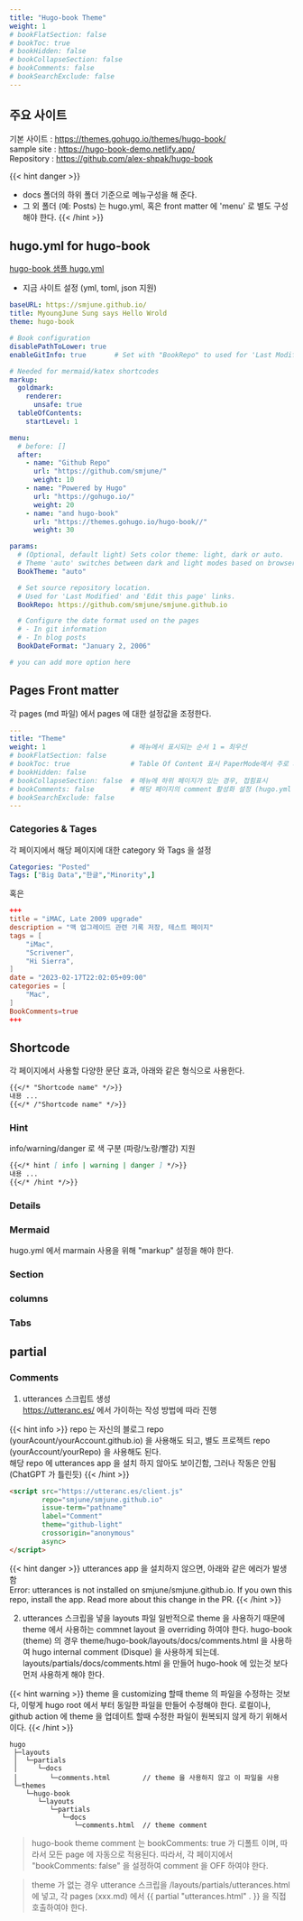 ```yaml
---
title: "Hugo-book Theme"
weight: 1
# bookFlatSection: false
# bookToc: true
# bookHidden: false
# bookCollapseSection: false
# bookComments: false
# bookSearchExclude: false
---
```


## 주요 사이트 
기본 사이트 : <https://themes.gohugo.io/themes/hugo-book/>  
sample site : <https://hugo-book-demo.netlify.app/>  
Repository : <https://github.com/alex-shpak/hugo-book>  

{{< hint danger >}}
* docs 폴더의 하위 폴더 기준으로 메뉴구성을 해 준다. 
* 그 외 폴더 (예: Posts) 는 hugo.yml, 혹은 front matter 에 'menu' 로 별도 구성해야 한다. 
{{< /hint >}}

## hugo.yml for hugo-book
[hugo-book 샘플 hugo.yml](https://github.com/alex-shpak/hugo-book/blob/master/exampleSite/config.yaml)

* 지금 사이트 설정 (yml, toml, json 지원)

```yaml
baseURL: https://smjune.github.io/
title: MyoungJune Sung says Hello Wrold
theme: hugo-book

# Book configuration
disablePathToLower: true
enableGitInfo: true       # Set with "BookRepo" to used for 'Last Modified' links.

# Needed for mermaid/katex shortcodes
markup:
  goldmark:
    renderer:
      unsafe: true
  tableOfContents:
    startLevel: 1

menu:
  # before: []
  after:
    - name: "Github Repo"
      url: "https://github.com/smjune/"
      weight: 10
    - name: "Powered by Hugo"
      url: "https://gohugo.io/"
      weight: 20
    - name: "and hugo-book"
      url: "https://themes.gohugo.io/hugo-book//"
      weight: 30

params:
  # (Optional, default light) Sets color theme: light, dark or auto.
  # Theme 'auto' switches between dark and light modes based on browser/os preferences
  BookTheme: "auto"

  # Set source repository location.
  # Used for 'Last Modified' and 'Edit this page' links.
  BookRepo: https://github.com/smjune/smjune.github.io

  # Configure the date format used on the pages
  # - In git information
  # - In blog posts
  BookDateFormat: "January 2, 2006"

# you can add more option here   
```

## Pages Front matter
각 pages (md 파일) 에서 pages 에 대한 설정값을 조정한다.
```yaml
---
title: "Theme"
weight: 1                     # 메뉴에서 표시되는 순서 1 = 최우선
# bookFlatSection: false
# bookToc: true               # Table Of Content 표시 PaperMode에서 주로 사용
# bookHidden: false
# bookCollapseSection: false  # 메뉴에 하위 페이지가 있는 경우, 접힘표시 
# bookComments: false         # 해당 페이지의 comment 활성화 설정 (hugo.yml 설정보다 우선)
# bookSearchExclude: false
---
```

### Categories & Tages
각 페이지에서 해당 페이지에 대한 category 와 Tags 을 설정  

```yaml
Categories: "Posted"
Tags: ["Big Data","한글","Minority",]
```
혹은 
```toml
+++
title = "iMAC, Late 2009 upgrade"
description = "맥 업그레이드 관련 기록 저장, 테스트 페이지"
tags = [
    "iMac",
	"Scrivener",
	"Hi Sierra",
]
date = "2023-02-17T22:02:05+09:00"
categories = [
    "Mac",
]
BookComments=true
+++
```

## Shortcode
각 페이지에서 사용할 다양한 문단 효과, 아래와 같은 형식으로 사용한다.  
```md
{{</* "Shortcode name" */>}}
내용 ...
{{</* /"Shortcode name" */>}}
```
### Hint
info/warning/danger 로 색 구분 (파랑/노랑/빨강) 지원  

```md
{{</* hint [ info | warning | danger ] */>}}
내용 ...
{{</* /hint */>}}
```

### Details

### Mermaid
hugo.yml 에서 marmain 사용을 위해 "markup" 설정을 해야 한다.

### Section

### columns 

### Tabs

## partial

### Comments

1. utterances 스크립트 생성  
https://utteranc.es/ 에서 가이하는 작성 방법에 따라 진행   

{{< hint info >}}
repo 는 자신의 블로그 repo (yourAcount/yourAccount.github.io) 을 사용해도 되고, 별도 프로젝트 repo (yourAccount/yourRepo) 을 사용해도 된다.  
해당 repo 에 utterances app 을 설치 하지 않아도 보이긴함, 그러나 작동은 안됨 (ChatGPT 가 틀린듯)
{{< /hint >}}

```html
<script src="https://utteranc.es/client.js"
        repo="smjune/smjune.github.io"
        issue-term="pathname"
        label="Comment"
        theme="github-light"
        crossorigin="anonymous"
        async>
</script>
```
{{< hint danger >}}
utterances app 을 설치하지 않으면, 아래와 같은 에러가 발생함  
Error: utterances is not installed on smjune/smjune.github.io. If you own this repo, install the app. Read more about this change in the PR. 
{{< /hint >}}

2. utterances 스크립을 넣을 layouts 파일 
일반적으로 theme 을 사용하기 때문에 theme 에서 사용하는 commnet layout 을 overriding 하여야 한다. 
hugo-book (theme) 의 경우 theme/hugo-book/layouts/docs/comments.html 을 사용하여 hugo internal comment (Disque) 을 사용하게 되는데.
layouts/partials/docs/comments.html 을 만들어 hugo-hook 에 있는것 보다 먼저 사용하게 해야 한다. 

{{< hint warning >}}
theme 을 customizing 할때 theme 의 파일을 수정하는 것보다, 이렇게 hugo root 에서 부터 동일한 파일을 만들어 수정해야 한다. 로컬이나, github action 에 theme 을 업데이트 할때 수정한 파일이 원복되지 않게 하기 위해서 이다.
{{< /hint >}}

```
hugo
 ├─layouts
 │  └─partials
 │     └─docs
 │        └─comments.html        // theme 을 사용하지 않고 이 파일을 사용
 └─themes
    └─hugo-book
       └─layouts
          └─partials
             └─docs
                └─comments.html  // theme comment 
```

> hugo-book theme comment 는 bookComments: true 가 디폴트 이며, 따라서 모든 page 에 자동으로 적용된다. 따라서, 각 페이지에서 "bookComments: false" 을 설정하여 comment 을 OFF 하여야 한다. 

> theme 가 없는 경우 utterance 스크립을 /layouts/partials/utterances.html 에 넣고, 각 pages (xxx.md) 에서 {{ partial "utterances.html" . }} 을 직접 호출하여야 한다.

